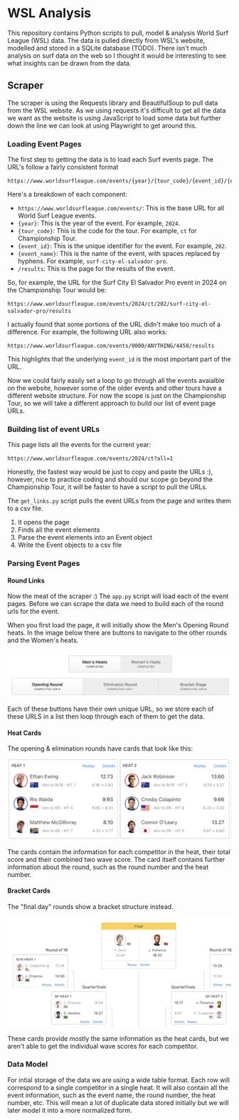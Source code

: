 # WSL Analysis

This repository contains Python scripts to pull, model & analysis World Surf League (WSL) data. The data is pulled directly from WSL's website, modelled and stored in a SQLite database (TODO). There isn't much analysis on surf data on the web so I thought it would be interesting to see what insights can be drawn from the data.

## Scraper

The scraper is using the Requests library and BeautifulSoup to pull data from the WSL website. As we using requests it's difficult to get all the data we want as the website is using JavaScript to load some data but further down the line we can look at using Playwright to get around this.

### Loading Event Pages

The first step to getting the data is to load each Surf events page. The URL's follow a fairly consistent format

```
https://www.worldsurfleague.com/events/{year}/{tour_code}/{event_id}/{event_name}/results
```

Here's a breakdown of each component:

- `https://www.worldsurfleague.com/events/`: This is the base URL for all World Surf League events.
- `{year}`: This is the year of the event. For example, `2024`.
- `{tour_code}`: This is the code for the tour. For example, `ct` for Championship Tour.
- `{event_id}`: This is the unique identifier for the event. For example, `202`.
- `{event_name}`: This is the name of the event, with spaces replaced by hyphens. For example, `surf-city-el-salvador-pro`.
- `/results`: This is the page for the results of the event.

So, for example, the URL for the Surf City El Salvador Pro event in 2024 on the Championship Tour would be:

```
https://www.worldsurfleague.com/events/2024/ct/202/surf-city-el-salvador-pro/results
```

I actually found that some portions of the URL didn't make too much of a difference. For example, the following URL also works:

```
https://www.worldsurfleague.com/events/0000/ANYTHING/4458/results
```

This highlights that the underlying `event_id` is the most important part of the URL.

Now we could fairly easily set a loop to go through all the events avaialble on the website, however some of the older events and other tours have a different website structure. For now the scope is just on the Championship Tour, so we will take a different approach to build our list of event page URLs.

### Building list of event URLs

This page lists all the events for the current year:

```
https://www.worldsurfleague.com/events/2024/ct?all=1
```

Honestly, the fastest way would be just to copy and paste the URLs :), however, nice to practice coding and should our scope go beyond the Championship Tour, it will be faster to have a script to pull the URLs.

The `get_links.py` script pulls the event URLs from the page and writes them to a csv file.

1. It opens the page
2. Finds all the event elements
3. Parse the event elements into an Event object
4. Write the Event objects to a csv file

### Parsing Event Pages

#### Round Links

Now the meat of the scraper :) The `app.py` script will load each of the event pages. Before we can scrape the data we need to build each of the round urls for the event.

When you first load the page, it will initially show the Men's Opening Round heats. In the image below there are buttons to navigate to the other rounds and the Women's heats.

![Round Pages](assets/round_pages.png)

Each of these buttons have their own unique URL, so we store each of these URLS in a list then loop through each of them to get the data.

#### Heat Cards

The opening & elimination rounds have cards that look like this:

![Heat Cards](assets/opening_round_heat_card.png)

The cards contain the information for each competitor in the heat, their total score and their combined two wave score. The card itself contains further information about the round, such as the round number and the heat number.

#### Bracket Cards

The "final day" rounds show a bracket structure instead.

![Bracket Cards](assets/bracket_roud_heat_card.png)

These cards provide mostly the same information as the heat cards, but we aren't able to get the individual wave scores for each competitor.

### Data Model

For intial storage of the data we are using a wide table format. Each row will correspond to a single competitor in a single heat. It will also contain all the event information, such as the event name, the round number, the heat number, etc. This will mean a lot of duplicate data stored initially but we will later model it into a more normalized form.

